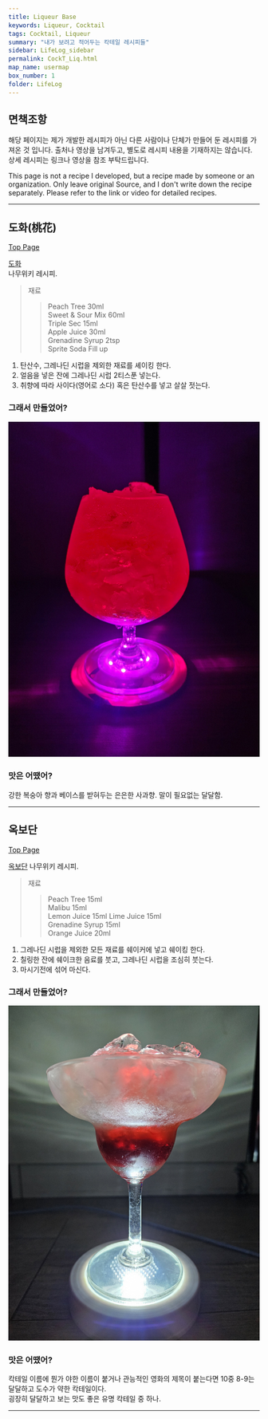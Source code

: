 ```yaml
---
title: Liqueur Base
keywords: Liqueur, Cocktail
tags: Cocktail, Liqueur
summary: "내가 보려고 적어두는 칵테일 레시피들"
sidebar: LifeLog_sidebar
permalink: CockT_Liq.html
map_name: usermap
box_number: 1
folder: LifeLog
---
```


## 면책조항

해당 페이지는 제가 개발한 레시피가 아닌 다른 사람이나 단체가 만들어 둔 레시피를 가져온 것 입니다. 출처나 영상을 남겨두고, 별도로 레시피 내용을 기재하지는 않습니다. 상세 레시피는 링크나 영상을 참조 부탁드립니다.

This page is not a recipe I developed, but a recipe made by someone or an organization. Only leave original Source, and I don't write down the recipe separately. Please refer to the link or video for detailed recipes.

---

## 도화(桃花)

[Top Page](#)  

[도화](https://namu.wiki/w/%EB%8F%84%ED%99%94#s-3.1)  
나무위키 레시피.    

> 재료
> 
> > Peach Tree 30ml  
> > Sweet & Sour Mix 60ml  
> > Triple Sec 15ml  
> > Apple Juice 30ml  
> > Grenadine Syrup 2tsp  
> > Sprite Soda Fill up  

1. 탄산수, 그레나딘 시럽을 제외한 재료를 셰이킹 한다.  
2. 얼음을 넣은 잔에 그레나딘 시럽 2티스푼 넣는다.  
3. 취향에 따라 사이다(영어로 소다) 혹은 탄산수를 넣고 살살 젓는다.  

### 그래서 만들었어?

![도화](./CockT_Img/peach_flower.jpg)  

### 맛은 어땠어?

강한 복숭아 향과 베이스를 받혀두는 은은한 사과향.  말이 필요없는 달달함.    

---

## 옥보단

[Top Page](#)  

[옥보단](https://namu.wiki/w/%EC%98%A5%EB%B3%B4%EB%8B%A8(%EC%B9%B5%ED%85%8C%EC%9D%BC)) 
나무위키 레시피.    

> 재료
> > Peach Tree 15ml   
> > Malibu 15ml  
> > Lemon Juice 15ml
> > Lime Juice 15ml  
> > Grenadine Syrup 15ml    
> > Orange Juice 20ml  

1. 그레나딘 시럽을 제외한 모든 재료를 쉐이커에 넣고 쉐이킹 한다.    
2. 칠링한 잔에 쉐이크한 음료를 붓고, 그레나딘 시럽을 조심히 붓는다.  
3. 마시기전에 섞어 마신다.  

### 그래서 만들었어?

![옥보단](./CockT_Img/okbodan.jpg)  

### 맛은 어땠어?

칵테일 이름에 뭔가 야한 이름이 붙거나 관능적인 영화의 제목이 붙는다면 10중 8-9는 달달하고 도수가 약한 칵테일이다.  
굉장히 달달하고 보는 맛도 좋은 유명 칵테일 중 하나.  

---

